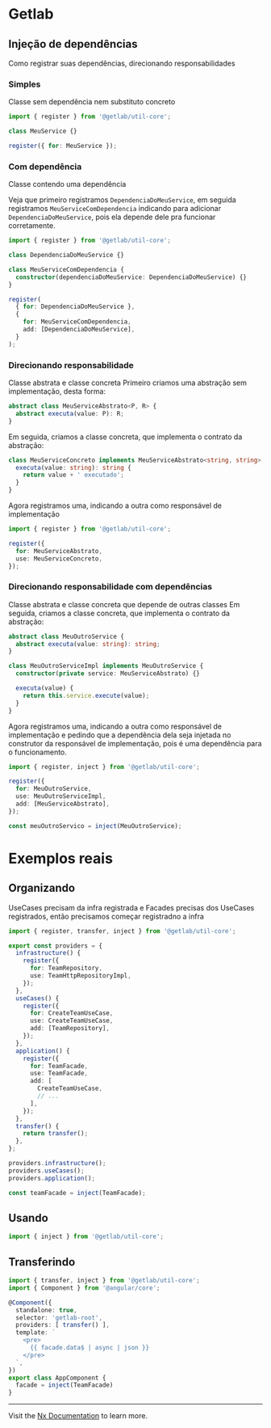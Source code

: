 # Getlab

## Injeção de dependências
Como registrar suas dependências, direcionando responsabilidades

### Simples
Classe sem dependência nem substituto concreto

```ts
import { register } from '@getlab/util-core';

class MeuService {}

register({ for: MeuService });
```

### Com dependência
Classe contendo uma dependência

Veja que primeiro registramos `DependenciaDoMeuService`, em seguida registramos `MeuServiceComDependencia` indicando para adicionar `DependenciaDoMeuService`, pois ela depende dele pra funcionar corretamente.

```ts
import { register } from '@getlab/util-core';

class DependenciaDoMeuService {}

class MeuServiceComDependencia {
  constructor(dependenciaDoMeuService: DependenciaDoMeuService) {}
}

register(
  { for: DependenciaDoMeuService },
  {
    for: MeuServiceComDependencia,
    add: [DependenciaDoMeuService],
  }
);
```

### Direcionando responsabilidade
Classe abstrata e classe concreta
Primeiro criamos uma abstração sem implementação, desta forma:

```ts
abstract class MeuServiceAbstrato<P, R> {
  abstract executa(value: P): R;
}
```

Em seguida, criamos a classe concreta, que implementa o contrato da abstração:

```ts
class MeuServiceConcreto implements MeuServiceAbstrato<string, string> {
  executa(value: string): string {
    return value + ' executado';
  }
}
```

Agora registramos uma, indicando a outra como responsável de implementação

```ts
import { register } from '@getlab/util-core';

register({
  for: MeuServiceAbstrato,
  use: MeuServiceConcreto,
});
```

### Direcionando responsabilidade com dependências
Classe abstrata e classe concreta que depende de outras classes
Em seguida, criamos a classe concreta, que implementa o contrato da abstração:

```ts
abstract class MeuOutroService {
  abstract executa(value: string): string;
}

class MeuOutroServiceImpl implements MeuOutroService {
  constructor(private service: MeuServiceAbstrato) {}

  executa(value) {
    return this.service.execute(value);
  }
}
```

Agora registramos uma, indicando a outra como responsável de implementação e pedindo que a dependência dela seja injetada no construtor da responsável de implementação, pois é uma dependência para o funcionamento.

```ts
import { register, inject } from '@getlab/util-core';

register({
  for: MeuOutroService,
  use: MeuOutroServiceImpl,
  add: [MeuServiceAbstrato],
});

const meuOutroServico = inject(MeuOutroService);
```

# Exemplos reais

## Organizando
UseCases precisam da infra registrada e Facades precisas dos UseCases registrados, então precisamos começar registradno a infra

```ts
import { register, transfer, inject } from '@getlab/util-core';

export const providers = {
  infrastructure() {
    register({
      for: TeamRepository,
      use: TeamHttpRepositoryImpl,
    });
  },
  useCases() {
    register({
      for: CreateTeamUseCase,
      use: CreateTeamUseCase,
      add: [TeamRepository],
    });
  },
  application() {
    register({
      for: TeamFacade,
      use: TeamFacade,
      add: [
        CreateTeamUseCase,
        // ...
      ],
    });
  },
  transfer() {
    return transfer();
  },
};

providers.infrastructure();
providers.useCases();
providers.application();

const teamFacade = inject(TeamFacade);
```

## Usando

```ts
import { inject } from '@getlab/util-core';
```

## Transferindo

```ts
import { transfer, inject } from '@getlab/util-core';
import { Component } from '@angular/core';

@Component({
  standalone: true,
  selector: 'getlab-root',
  providers: [ transfer() ],
  template: `
    <pre>
      {{ facade.data$ | async | json }}
    </pre>
  `,
})
export class AppComponent {
  facade = inject(TeamFacade)
}
```

---

Visit the [Nx Documentation](https://nx.dev) to learn more.
